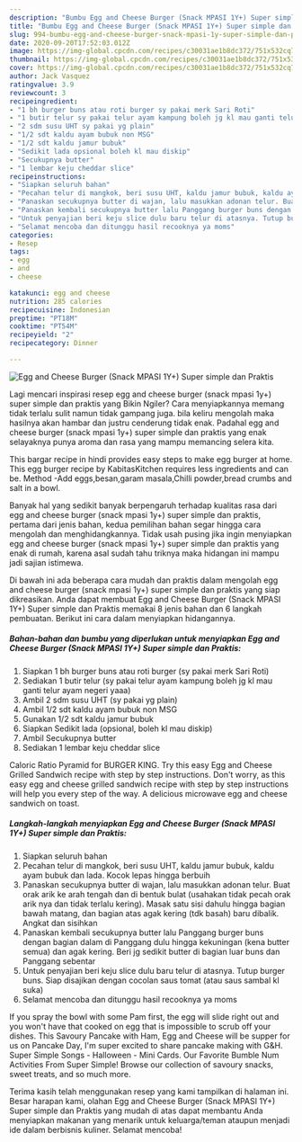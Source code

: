 ```yaml
---
description: "Bumbu Egg and Cheese Burger (Snack MPASI 1Y+) Super simple dan Praktis | Cara Bikin Egg and Cheese Burger (Snack MPASI 1Y+) Super simple dan Praktis Yang Sempurna"
title: "Bumbu Egg and Cheese Burger (Snack MPASI 1Y+) Super simple dan Praktis | Cara Bikin Egg and Cheese Burger (Snack MPASI 1Y+) Super simple dan Praktis Yang Sempurna"
slug: 994-bumbu-egg-and-cheese-burger-snack-mpasi-1y-super-simple-dan-praktis-cara-bikin-egg-and-cheese-burger-snack-mpasi-1y-super-simple-dan-praktis-yang-sempurna
date: 2020-09-20T17:52:03.012Z
image: https://img-global.cpcdn.com/recipes/c30031ae1b8dc372/751x532cq70/egg-and-cheese-burger-snack-mpasi-1y-super-simple-dan-praktis-foto-resep-utama.jpg
thumbnail: https://img-global.cpcdn.com/recipes/c30031ae1b8dc372/751x532cq70/egg-and-cheese-burger-snack-mpasi-1y-super-simple-dan-praktis-foto-resep-utama.jpg
cover: https://img-global.cpcdn.com/recipes/c30031ae1b8dc372/751x532cq70/egg-and-cheese-burger-snack-mpasi-1y-super-simple-dan-praktis-foto-resep-utama.jpg
author: Jack Vasquez
ratingvalue: 3.9
reviewcount: 3
recipeingredient:
- "1 bh burger buns atau roti burger sy pakai merk Sari Roti"
- "1 butir telur sy pakai telur ayam kampung boleh jg kl mau ganti telur ayam negeri yaaa"
- "2 sdm susu UHT sy pakai yg plain"
- "1/2 sdt kaldu ayam bubuk non MSG"
- "1/2 sdt kaldu jamur bubuk"
- "Sedikit lada opsional boleh kl mau diskip"
- "Secukupnya butter"
- "1 lembar keju cheddar slice"
recipeinstructions:
- "Siapkan seluruh bahan"
- "Pecahan telur di mangkok, beri susu UHT, kaldu jamur bubuk, kaldu ayam bubuk dan lada. Kocok lepas hingga berbuih"
- "Panaskan secukupnya butter di wajan, lalu masukkan adonan telur. Buat orak arik ke arah tengah dan di bentuk bulat (usahakan tidak pecah orak arik nya dan tidak terlalu kering). Masak satu sisi dahulu hingga bagian bawah matang, dan bagian atas agak kering (tdk basah) baru dibalik. Angkat dan sisihkan"
- "Panaskan kembali secukupnya butter lalu Panggang burger buns dengan bagian dalam di Panggang dulu hingga kekuningan (kena butter semua) dan agak kering. Beri jg sedikit butter di bagian luar buns dan Panggang sebentar"
- "Untuk penyajian beri keju slice dulu baru telur di atasnya. Tutup burger buns. Siap disajikan dengan cocolan saus tomat (atau saus sambal kl suka)"
- "Selamat mencoba dan ditunggu hasil recooknya ya moms"
categories:
- Resep
tags:
- egg
- and
- cheese

katakunci: egg and cheese 
nutrition: 285 calories
recipecuisine: Indonesian
preptime: "PT18M"
cooktime: "PT54M"
recipeyield: "2"
recipecategory: Dinner

---
```



![Egg and Cheese Burger (Snack MPASI 1Y+) Super simple dan Praktis](https://img-global.cpcdn.com/recipes/c30031ae1b8dc372/751x532cq70/egg-and-cheese-burger-snack-mpasi-1y-super-simple-dan-praktis-foto-resep-utama.jpg)

Lagi mencari inspirasi resep egg and cheese burger (snack mpasi 1y+) super simple dan praktis yang Bikin Ngiler? Cara menyiapkannya memang tidak terlalu sulit namun tidak gampang juga. bila keliru mengolah maka hasilnya akan hambar dan justru cenderung tidak enak. Padahal egg and cheese burger (snack mpasi 1y+) super simple dan praktis yang enak selayaknya punya aroma dan rasa yang mampu memancing selera kita.

This bargar recipe in hindi provides easy steps to make egg burger at home. This egg burger recipe by KabitasKitchen requires less ingredients and can be. Method -Add eggs,besan,garam masala,Chilli powder,bread crumbs and salt in a bowl.

Banyak hal yang sedikit banyak berpengaruh terhadap kualitas rasa dari egg and cheese burger (snack mpasi 1y+) super simple dan praktis, pertama dari jenis bahan, kedua pemilihan bahan segar hingga cara mengolah dan menghidangkannya. Tidak usah pusing jika ingin menyiapkan egg and cheese burger (snack mpasi 1y+) super simple dan praktis yang enak di rumah, karena asal sudah tahu triknya maka hidangan ini mampu jadi sajian istimewa.


Di bawah ini ada beberapa cara mudah dan praktis dalam mengolah egg and cheese burger (snack mpasi 1y+) super simple dan praktis yang siap dikreasikan. Anda dapat membuat Egg and Cheese Burger (Snack MPASI 1Y+) Super simple dan Praktis memakai 8 jenis bahan dan 6 langkah pembuatan. Berikut ini cara dalam menyiapkan hidangannya.

<!--inarticleads1-->

##### Bahan-bahan dan bumbu yang diperlukan untuk menyiapkan Egg and Cheese Burger (Snack MPASI 1Y+) Super simple dan Praktis:

1. Siapkan 1 bh burger buns atau roti burger (sy pakai merk Sari Roti)
1. Sediakan 1 butir telur (sy pakai telur ayam kampung boleh jg kl mau ganti telur ayam negeri yaaa)
1. Ambil 2 sdm susu UHT (sy pakai yg plain)
1. Ambil 1/2 sdt kaldu ayam bubuk non MSG
1. Gunakan 1/2 sdt kaldu jamur bubuk
1. Siapkan Sedikit lada (opsional, boleh kl mau diskip)
1. Ambil Secukupnya butter
1. Sediakan 1 lembar keju cheddar slice


Caloric Ratio Pyramid for BURGER KING. Try this easy Egg and Cheese Grilled Sandwich recipe with step by step instructions. Don&#39;t worry, as this easy egg and cheese grilled sandwich recipe with step by step instructions will help you every step of the way. A delicious microwave egg and cheese sandwich on toast. 

<!--inarticleads2-->

##### Langkah-langkah menyiapkan Egg and Cheese Burger (Snack MPASI 1Y+) Super simple dan Praktis:

1. Siapkan seluruh bahan
1. Pecahan telur di mangkok, beri susu UHT, kaldu jamur bubuk, kaldu ayam bubuk dan lada. Kocok lepas hingga berbuih
1. Panaskan secukupnya butter di wajan, lalu masukkan adonan telur. Buat orak arik ke arah tengah dan di bentuk bulat (usahakan tidak pecah orak arik nya dan tidak terlalu kering). Masak satu sisi dahulu hingga bagian bawah matang, dan bagian atas agak kering (tdk basah) baru dibalik. Angkat dan sisihkan
1. Panaskan kembali secukupnya butter lalu Panggang burger buns dengan bagian dalam di Panggang dulu hingga kekuningan (kena butter semua) dan agak kering. Beri jg sedikit butter di bagian luar buns dan Panggang sebentar
1. Untuk penyajian beri keju slice dulu baru telur di atasnya. Tutup burger buns. Siap disajikan dengan cocolan saus tomat (atau saus sambal kl suka)
1. Selamat mencoba dan ditunggu hasil recooknya ya moms


If you spray the bowl with some Pam first, the egg will slide right out and you won&#39;t have that cooked on egg that is impossible to scrub off your dishes. This Savoury Pancake with Ham, Egg and Cheese will be supper for us on Pancake Day, I&#39;m super excited to share pancake making with G&amp;H. Super Simple Songs - Halloween - Mini Cards. Our Favorite Bumble Num Activities From Super Simple! Browse our collection of savoury snacks, sweet treats, and so much more. 

Terima kasih telah menggunakan resep yang kami tampilkan di halaman ini. Besar harapan kami, olahan Egg and Cheese Burger (Snack MPASI 1Y+) Super simple dan Praktis yang mudah di atas dapat membantu Anda menyiapkan makanan yang menarik untuk keluarga/teman ataupun menjadi ide dalam berbisnis kuliner. Selamat mencoba!
